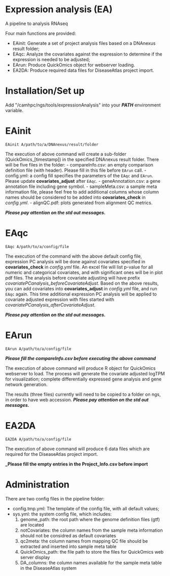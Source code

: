 # Expression analysis (EA)

A pipeline to analysis RNAseq

Four main functions are provided:

  - EAinit: Generate a set of project analysis files based on a DNAnexus result folder;
  - EAqc: Analyze the covariates against the expression to determine if the expression is needed to be adjusted;
  - EArun: Produce QuickOmics object for webserver loading.
  - EA2DA: Produce required data files for DiseaseAtlas project import.

# Installation/Set up
Add "/camhpc/ngs/tools/expressionAnalysis" into your **_PATH_** environment variable.

# EAinit
```
EAinit A/path/to/a/DNAnexus/result/folder
```
The execution of above command will create a sub-folder (QuickOmics_[timestamp]) in the specified DNAnexus result folder.
There will be five files in the folder:
    - compareInfo.csv: an empty comparison definition file (with header). Please fill in this file before ```EArun``` call.
    - config.yml: a config fill specifies the parameters of the ```EAqc``` and ```EArun```. Please update **covariates_adjust** after ```EAqc```.
    - geneAnnotation.csv: a gene annotation file including gene symbol.
    - sampleMeta.csv: a sample meta information file, please feel free to add additional columns whose column names should be considered to be added into **covariates_check** in *config.yml*.
    - alignQC.pdf: plots generated from alignment QC metrics.

**_Please pay attention on the std out messages._**

# EAqc
```
EAqc A/path/to/a/config/file
```
The execution of the command with the above default config file, expression PC analysis will be done against covariates specified in **covariates_check** in *config.yml* file. An excel file will list p-value for all numeric and categorical covariates, and with significant ones will be in plot pdf files. The analysis before covariate adjusting will have prefix *covariatePCanalysis_beforeCovariateAdjust*. 
Based on the above results, you can add covariates into **covariates_adjust** in *config.yml* file, and run ```EAqc``` again. This time additional expression PC analysis will be applied to covariate adjusted expression with files started with *covariatePCanalysis_afterCovariateAdjust*. 

**_Please pay attention on the std out messages._**

# EArun
```
EArun A/path/to/a/config/file
```
**_Please fill the compareInfo.csv before executing the above command_**

The execution of above command will produce R object for QuickOmics webserver to load. The process will generate the covariate adjusted logTPM for visualization; complete differentially expressed gene analysis and gene network generation. 

The results (three files) currently will need to be copied to a folder on ngs, in order to have web accession. **_Please pay attention on the std out messages._**

# EA2DA
```
EA2DA A/path/to/a/config/file
```
The execution of above command will produce 6 data files which are required for the DiseaseAtlas project import.

**_Please fill the empty entries in the Project_Info.csv before import**

# Administration
There are two config files in the pipeline folder:
 - config.tmp.yml: The template of the config file, with all default values;
 - sys.yml: the system config file, which includes:
    1. genome_path: the root path where the genome definition files (gtf) are located
    2. notCovariates: the column names from the sample meta information should not be considred as default covariates
    3. qc2meta: the column names from mapping QC file should be extracted and inserted into sample meta table
    4. QuickOmics_path: the file path to store the files for QuickOmics web server display
    4. DA_columns: the column names available for the sample meta table in the DiseaseAtlas system





